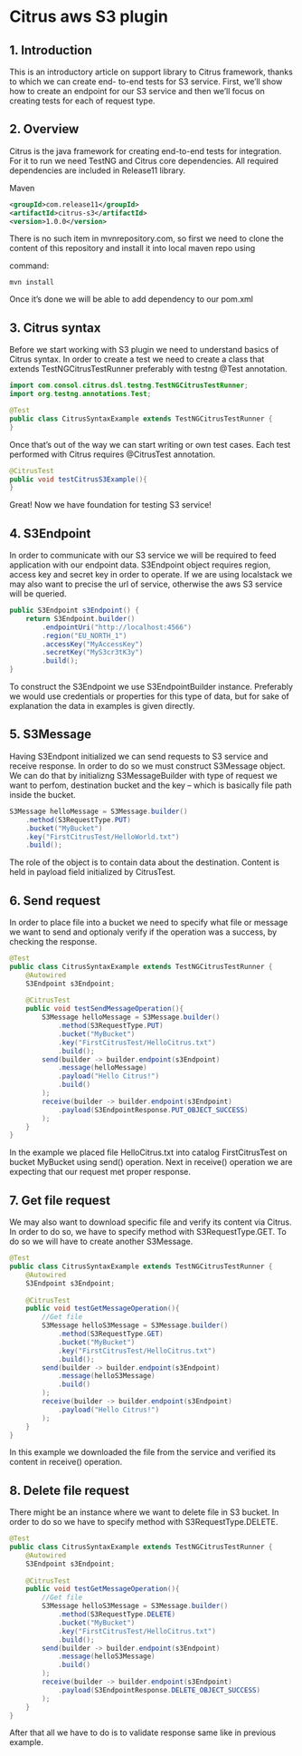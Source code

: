 # Citrus aws S3 plugin

## 1. Introduction

This is an introductory article on support library to Citrus framework, thanks to which we can create end-
to-end tests for S3 service.
First, we’ll show how to create an endpoint for our S3 service and then we’ll focus on creating tests for
each of request type.

## 2. Overview

Citrus is the java framework for creating end-to-end tests for integration. For it to run we need TestNG and
Citrus core dependencies. All required dependencies are included in Release11 library.

Maven
```xml
<groupId>com.release11</groupId>
<artifactId>citrus-s3</artifactId>
<version>1.0.0</version>
```

There is no such item in mvnrepository.com, so first we need to clone the content of this repository and install it into local maven repo using

command:
```
mvn install
```

Once it’s done we will be able to add dependency to our pom.xml

## 3. Citrus syntax

Before we start working with S3 plugin we need to understand basics of Citrus syntax. In order to create a
test we need to create a class that extends TestNGCitrusTestRunner preferably with testng @Test
annotation.

```java
import com.consol.citrus.dsl.testng.TestNGCitrusTestRunner;
import org.testng.annotations.Test;

@Test
public class CitrusSyntaxExample extends TestNGCitrusTestRunner {
}
```

Once that’s out of the way we can start writing or own test cases. Each test performed with Citrus requires @CitrusTest annotation.

```java
@CitrusTest
public void testCitrusS3Example(){
}
```

Great! Now we have foundation for testing S3 service!

## 4. S3Endpoint

In order to communicate with our S3 service we will be required to feed application with our endpoint data.
S3Endpoint object requires region, access key and secret key in order to operate. If we are using localstack
we may also want to precise the url of service, otherwise the aws S3 service will be queried.

```java
public S3Endpoint s3Endpoint() {
	return S3Endpoint.builder()
		.endpointUri("http://localhost:4566")
		.region("EU_NORTH_1")
		.accessKey("MyAccessKey")
		.secretKey("MyS3cr3tK3y")
		.build();
}
```

To construct the S3Endpoint we use S3EndpointBuilder instance. Preferably we would use credentials or
properties for this type of data, but for sake of explanation the data in examples is given directly.

## 5. S3Message

Having S3Endpont initialized we can send requests to S3 service and receive response. In order to do so
we must construct S3Message object. We can do that by initializng S3MessageBuilder with type of request
we want to perfom, destination bucket and the key – which is basically file path inside the bucket.

```java
S3Message helloMessage = S3Message.builder()
	.method(S3RequestType.PUT)
	.bucket("MyBucket")
	.key("FirstCitrusTest/HelloWorld.txt")
	.build();
```

The role of the object is to contain data about the destination. Content is held in payload field initialized by
CitrusTest.

## 6. Send request

In order to place file into a bucket we need to specify what file or message we want to send and optionaly
verify if the operation was a success, by checking the response.

```java
@Test
public class CitrusSyntaxExample extends TestNGCitrusTestRunner {
	@Autowired
	S3Endpoint s3Endpoint;
	
	@CitrusTest
	public void testSendMessageOperation(){
		S3Message helloMessage = S3Message.builder()
			.method(S3RequestType.PUT)
			.bucket("MyBucket")
			.key("FirstCitrusTest/HelloCitrus.txt")
			.build();
		send(builder -> builder.endpoint(s3Endpoint)
			.message(helloMessage)
			.payload("Hello Citrus!")
			.build()
		);
		receive(builder -> builder.endpoint(s3Endpoint)
			.payload(S3EndpointResponse.PUT_OBJECT_SUCCESS)
		);
	}
}
```

In the example we placed file HelloCitrus.txt into catalog FirstCitrusTest on bucket MyBucket using send()
operation. Next in receive() operation we are expecting that our request met proper response.

## 7. Get file request

We may also want to download specific file and verify its content via Citrus. In order to do so, we have to
specify method with S3RequestType.GET. To do so we will have to create another S3Message.

```java
@Test
public class CitrusSyntaxExample extends TestNGCitrusTestRunner {
	@Autowired
	S3Endpoint s3Endpoint;
	
	@CitrusTest
	public void testGetMessageOperation(){
		//Get file
		S3Message helloS3Message = S3Message.builder()
			.method(S3RequestType.GET)
			.bucket("MyBucket")
			.key("FirstCitrusTest/HelloCitrus.txt")
			.build();
		send(builder -> builder.endpoint(s3Endpoint)
			.message(helloS3Message)
			.build()
		);
		receive(builder -> builder.endpoint(s3Endpoint)
			.payload("Hello Citrus!")
		);
	}
}
```

In this example we downloaded the file from the service and verified its content in receive() operation.

## 8. Delete file request

There might be an instance where we want to delete file in S3 bucket. In order to do so we have to specify
method with S3RequestType.DELETE.

```java
@Test
public class CitrusSyntaxExample extends TestNGCitrusTestRunner {
	@Autowired
	S3Endpoint s3Endpoint;
	
	@CitrusTest
	public void testGetMessageOperation(){
		//Get file
		S3Message helloS3Message = S3Message.builder()
			.method(S3RequestType.DELETE)
			.bucket("MyBucket")
			.key("FirstCitrusTest/HelloCitrus.txt")
			.build();
		send(builder -> builder.endpoint(s3Endpoint)
			.message(helloS3Message)
			.build()
		);
		receive(builder -> builder.endpoint(s3Endpoint)
			.payload(S3EndpointResponse.DELETE_OBJECT_SUCCESS)
		);
	}
}
```

After that all we have to do is to validate response same like in previous example.
